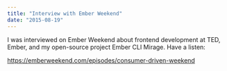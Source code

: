```yaml
---
title: "Interview with Ember Weekend"
date: "2015-08-19"
---
```


I was interviewed on Ember Weekend about frontend development at TED, Ember, and my open-source project Ember CLI Mirage. Have a listen:

<https://emberweekend.com/episodes/consumer-driven-weekend>
